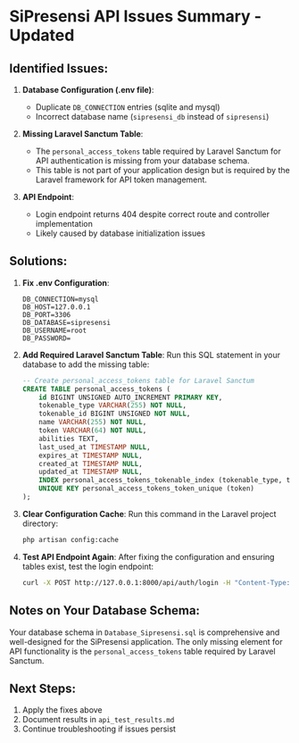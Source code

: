 # SiPresensi API Issues Summary - Updated

## Identified Issues:

1. **Database Configuration (.env file)**:
   - Duplicate `DB_CONNECTION` entries (sqlite and mysql)
   - Incorrect database name (`sipresensi_db` instead of `sipresensi`)

2. **Missing Laravel Sanctum Table**:
   - The `personal_access_tokens` table required by Laravel Sanctum for API authentication is missing from your database schema.
   - This table is not part of your application design but is required by the Laravel framework for API token management.

3. **API Endpoint**:
   - Login endpoint returns 404 despite correct route and controller implementation
   - Likely caused by database initialization issues

## Solutions:

1. **Fix .env Configuration**:
   ```
   DB_CONNECTION=mysql
   DB_HOST=127.0.0.1
   DB_PORT=3306
   DB_DATABASE=sipresensi
   DB_USERNAME=root
   DB_PASSWORD=
   ```

2. **Add Required Laravel Sanctum Table**:
   Run this SQL statement in your database to add the missing table:
   ```sql
   -- Create personal_access_tokens table for Laravel Sanctum
   CREATE TABLE personal_access_tokens (
       id BIGINT UNSIGNED AUTO_INCREMENT PRIMARY KEY,
       tokenable_type VARCHAR(255) NOT NULL,
       tokenable_id BIGINT UNSIGNED NOT NULL,
       name VARCHAR(255) NOT NULL,
       token VARCHAR(64) NOT NULL,
       abilities TEXT,
       last_used_at TIMESTAMP NULL,
       expires_at TIMESTAMP NULL,
       created_at TIMESTAMP NULL,
       updated_at TIMESTAMP NULL,
       INDEX personal_access_tokens_tokenable_index (tokenable_type, tokenable_id),
       UNIQUE KEY personal_access_tokens_token_unique (token)
   );
   ```

3. **Clear Configuration Cache**:
   Run this command in the Laravel project directory:
   ```bash
   php artisan config:cache
   ```

4. **Test API Endpoint Again**:
   After fixing the configuration and ensuring tables exist, test the login endpoint:
   ```bash
   curl -X POST http://127.0.0.1:8000/api/auth/login -H "Content-Type: application/json" -d "{\"nisn_nip_nik\": \"1001\", \"password\": \"admin\"}"
   ```

## Notes on Your Database Schema:
Your database schema in `Database_Sipresensi.sql` is comprehensive and well-designed for the SiPresensi application. The only missing element for API functionality is the `personal_access_tokens` table required by Laravel Sanctum.

## Next Steps:
1. Apply the fixes above
2. Document results in `api_test_results.md`
3. Continue troubleshooting if issues persist